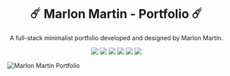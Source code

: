 <h1 align = "center">☄️ Marlon Martin - Portfolio ☄️</h1>
<p align = "center">A full-stack minimalist portfolio developed and designed by Marlon Martin.</p>

<div align = "center">
    <img src = "https://img.shields.io/badge/typescript-%23007ACC.svg?style=for-the-badge&logo=typescript&logoColor=white" />
    <img src = "https://img.shields.io/badge/Next-black?style=for-the-badge&logo=next.js&logoColor=white" />
    <img src = "https://img.shields.io/badge/tailwindcss-%2338B2AC.svg?style=for-the-badge&logo=tailwind-css&logoColor=white"/>
    <img src = "https://img.shields.io/badge/Framer-black?style=for-the-badge&logo=framer&logoColor=blue" />
    <img src = "https://img.shields.io/badge/Sanity-#a83232?style=for-the-badge&logo=Sanity&logoColor=white" />
    <img src = "https://img.shields.io/badge/vercel-%23000000.svg?style=for-the-badge&logo=vercel&logoColor=white" />
</div>

![Marlon Martin  Portfolio](https://user-images.githubusercontent.com/106976520/228737702-4c2b2efe-5eb9-47d4-8014-d5a5b494dec9.png)